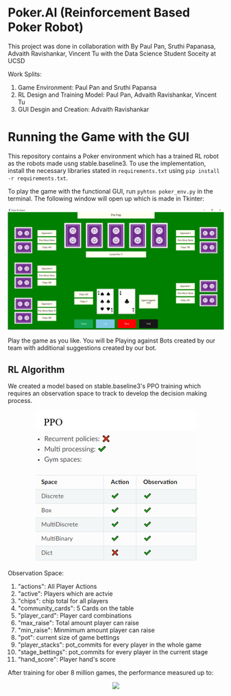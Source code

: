 # Poker.AI (Reinforcement Based Poker Robot)
This project was done in collaboration with By Paul Pan, Sruthi Papanasa, Advaith Ravishankar, Vincent Tu with the Data Science Student Soceity at UCSD

Work Splits:
1. Game Environment: Paul Pan and Sruthi Papansa
2. RL Design and Training Model: Paul Pan, Advaith Ravishankar, Vincent Tu
3. GUI Desgin and Creation: Advaith Ravishankar

# Running the Game with the GUI

This repository contains a Poker environment which has a trained RL robot as the robots made usng stable.baseline3. To use the implementation, install the necessary libraries stated in ```requirements.txt``` using ```pip install -r requirements.txt```.

To play the game with the functional GUI, run ```pyhton poker_env.py``` in the terminal. The following window will open up which is made in Tkinter:

<p align ="center">
  <img src="./statics/homescreen.png">
</p>

Play the game as you like. You will be Playing against Bots created by our team with additional suggestions created by our bot.

## RL Algorithm

We created a model based on stable.baseline3's PPO training which requires an observation space to track to develop the decision making process.

<p align ="center">
  <img src="./statics/ppo.png">
</p>

Observation Space:
1. "actions": All Player Actions
2. "active":  Players which are actvie
3. "chips":   chip total for all players
4. "community_cards": 5 Cards on the table
5. "player_card":  Player card combinations
6. "max_raise":   Total amount player can raise
7. "min_raise":   Minmimum amount player can raise
8. "pot": current size of game bettings
9. "player_stacks": pot_commits for every player in the whole game
10. "stage_bettings": pot_commits for every player in the current stage
11. "hand_score": Player hand's score

After training for ober 8 million games, the performance measured up to:

<p align ="center">
  <img src="./statics/">
</p>
